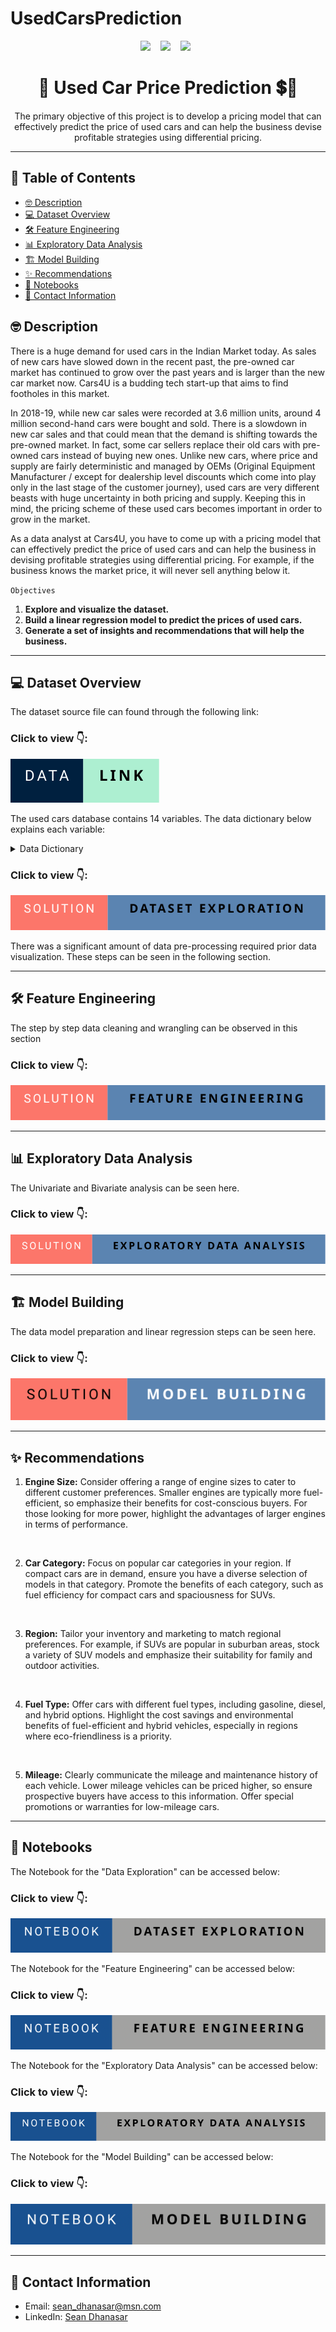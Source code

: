 # UsedCarsPrediction

<p align="center">
  <img src="https://forthebadge.com/images/badges/made-with-python.svg" />&nbsp;&nbsp;&nbsp;
  <img src="https://forthebadge.com/images/badges/made-with-markdown.svg" />&nbsp;&nbsp;&nbsp;
  <img src="https://forthebadge.com/images/badges/powered-by-oxygen.svg" />&nbsp;&nbsp;
</p>




<h1 align="center">🚗 Used Car Price Prediction 💲🔮</h1>

<p align="center">The primary objective of this project is to develop a pricing model that can effectively predict the price of used cars and can help the business devise profitable strategies using differential pricing.</p>

---

## 📝 Table of Contents

- [🤓 Description](#description)
- [💻 Dataset Overview](#dataset-overview)
- [🛠️ Feature Engineering](#feature-engineering)
- [📊 Exploratory Data Analysis](#exploratory-data-analysis)
- [🏗️ Model Building](#model-building)
- [✨ Recommendations](#recommendations)
- [📗 Notebooks](#notebooks)
- [📧 Contact Information](#contact-information)

## 🤓 Description <a name = "description"></a>

There is a huge demand for used cars in the Indian Market today. As sales of new cars have slowed down in the recent past, the pre-owned car market has continued to grow over the past years and is larger than the new car market now. Cars4U is a budding tech start-up that aims to find footholes in this market.  

In 2018-19, while new car sales were recorded at 3.6 million units, around 4 million second-hand cars were bought and sold. There is a slowdown in new car sales and that could mean that the demand is shifting towards the pre-owned market. In fact, some car sellers replace their old cars with pre-owned cars instead of buying new ones. Unlike new cars, where price and supply are fairly deterministic and managed by OEMs (Original Equipment Manufacturer / except for dealership level discounts which come into play only in the last stage of the customer journey), used cars are very different beasts with huge uncertainty in both pricing and supply. Keeping this in mind, the pricing scheme of these used cars becomes important in order to grow in the market.   

As a data analyst at Cars4U, you have to come up with a pricing model that can effectively predict the price of used cars and can help the business in devising profitable strategies using differential pricing. For example, if the business knows the market price, it will never sell anything below it. 

`Objectives`

1. **Explore and visualize the dataset.**
2. **Build a linear regression model to predict the prices of used cars.**
3. **Generate a set of insights and recommendations that will help the business.**


---

## 💻 Dataset Overview <a name = "database-overview"></a>

The dataset source file can found through the following link:
### Click to view 👇:

[![Data_link](https://github.com/seandhan/Scale-Model-Cars-Database-Analysis/blob/main/images/Data-LINK-.svg)](https://github.com/seandhan/Used-Car-Price-Prediction/blob/main/data/used_cars_data.csv)

The used cars database contains 14 variables. The data dictionary below explains each variable:

<details>
<summary>Data Dictionary</summary>
<br>

1. `S.No.` : Serial Number
2. `Name` : Name of the car which includes Brand name and Model name
3. `Location` : The location in which the car is being sold or is available for purchase Cities
4. `Year` : Manufacturing year of the car
5. `Kilometers_driven` : The total kilometers driven in the car by the previous owner(s) in KM.
6. `Fuel_Type` : The type of fuel used by the car. (Petrol, Diesel, Electric, CNG, LPG)
7. `Transmission` : The type of transmission used by the car. (Automatic / Manual)
8. `Owner` : Type of ownership
9. `Mileage` : The standard mileage offered by the car company in kmpl or km/kg
10. `Engine` : The displacement volume of the engine in CC.
11. `Power` : The maximum power of the engine in bhp.
12. `Seats` : The number of seats in the car.
13. `New_Price` : The price of a new car of the same model in INR Lakhs.(1 Lakh = 100, 000)
14. `Price` : The price of the used car in INR Lakhs (1 Lakh = 100, 000)

</details>


### Click to view 👇:

[![Data Exploration](https://github.com/seandhan/image_database/blob/main/Solution-Dataset%20Exploration-.svg)](https://github.com/seandhan/Used-Car-Price-Prediction/blob/main/Dataset%20Exploration/ReadMe.md)

There was a significant amount of data pre-processing required prior data visualization. These steps can be seen in the following section.

----

## 🛠️ Feature Engineering <a name = "feature-engineering"></a>

The step by step data cleaning and wrangling can be observed in this section

### Click to view 👇:

[![Feature Engineering](https://github.com/seandhan/image_database/blob/main/Solution-Feature%20Engineering-.svg)](https://github.com/seandhan/Used-Car-Price-Prediction/blob/main/Feature%20Engineering/ReadME.MD)


----

## 📊 Exploratory Data Analysis <a name = "exploratory-data-analysis"></a>

The Univariate and Bivariate analysis can be seen here.

### Click to view 👇:

[![Exploratory Data Analysis](https://github.com/seandhan/image_database/blob/main/Solution-Exploratory%20Data%20Analysis-.svg)](https://github.com/seandhan/Used-Car-Price-Prediction/blob/main/Exploratory%20Data%20Analysis/ReadME.MD)


----

## 🏗️ Model Building <a name = "model-building"></a>

The data model preparation and linear regression steps can be seen here.

### Click to view 👇:

[![Model Building](https://github.com/seandhan/image_database/blob/main/Solution-Model%20Building-.svg)](https://github.com/seandhan/Used-Car-Price-Prediction/blob/main/Model%20Building/README.MD)


----


## ✨ Recommendations <a name = "recommendations"></a>

1. **Engine Size:** Consider offering a range of engine sizes to cater to different customer preferences. Smaller engines are typically more fuel-efficient, so emphasize their benefits for cost-conscious buyers. For those looking for more power, highlight the advantages of larger engines in terms of performance.
<br>

2. **Car Category:** Focus on popular car categories in your region. If compact cars are in demand, ensure you have a diverse selection of models in that category. Promote the benefits of each category, such as fuel efficiency for compact cars and spaciousness for SUVs.
<br>

3. **Region:** Tailor your inventory and marketing to match regional preferences. For example, if SUVs are popular in suburban areas, stock a variety of SUV models and emphasize their suitability for family and outdoor activities.
<br>

4. **Fuel Type:** Offer cars with different fuel types, including gasoline, diesel, and hybrid options. Highlight the cost savings and environmental benefits of fuel-efficient and hybrid vehicles, especially in regions where eco-friendliness is a priority.
<br>

5. **Mileage:** Clearly communicate the mileage and maintenance history of each vehicle. Lower mileage vehicles can be priced higher, so ensure prospective buyers have access to this information. Offer special promotions or warranties for low-mileage cars.



----

## 📗 Notebooks <a name = "notebooks"></a>

The Notebook for the "Data Exploration" can be accessed below:

### Click to view 👇:

[![DataExp Notebook](https://github.com/seandhan/image_database/blob/main/Notebook-Dataset%20Exploration-.svg)](https://github.com/seandhan/Used-Car-Price-Prediction/blob/main/Notebooks/Data%20exploration.ipynb)

The Notebook for the "Feature Engineering" can be accessed below:

### Click to view 👇:

[![Feature Engineering Notebook](https://github.com/seandhan/image_database/blob/main/Notebook-Feature%20engineering-.svg)](https://github.com/seandhan/Used-Car-Price-Prediction/blob/main/Notebooks/Feature_engineering.ipynb)

The Notebook for the "Exploratory Data Analysis" can be accessed below:

### Click to view 👇:

[![EDA Notebook](https://github.com/seandhan/image_database/blob/main/Notebook-Exploratory%20Data%20analysis-.svg)](https://github.com/seandhan/Used-Car-Price-Prediction/blob/main/Notebooks/Exploratory%20Data%20Analysis.ipynb)

The Notebook for the "Model Building" can be accessed below:

### Click to view 👇:

[![Model Building Notebook](https://github.com/seandhan/image_database/blob/main/Notebook-Model%20Building-.svg)](https://github.com/seandhan/Used-Car-Price-Prediction/blob/main/Notebooks/Model_Building.ipynb)

----



## 📧 Contact Information <a name = "contact-information"></a>

- Email: [sean_dhanasar@msn.com](mailto:sean_dhanasar@msn.com)
- LinkedIn: [Sean Dhanasar](https://www.linkedin.com/in/sdhanasar)


